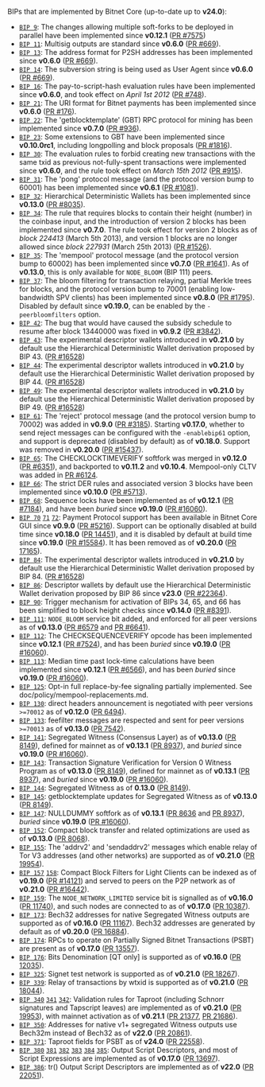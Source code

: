 BIPs that are implemented by Bitnet Core (up-to-date up to **v24.0**):

* [`BIP 9`](https://github.com/bitnet/bips/blob/master/bip-0009.mediawiki): The changes allowing multiple soft-forks to be deployed in parallel have been implemented since **v0.12.1**  ([PR #7575](https://github.com/bitnet/bitnet/pull/7575))
* [`BIP 11`](https://github.com/bitnet/bips/blob/master/bip-0011.mediawiki): Multisig outputs are standard since **v0.6.0** ([PR #669](https://github.com/bitnet/bitnet/pull/669)).
* [`BIP 13`](https://github.com/bitnet/bips/blob/master/bip-0013.mediawiki): The address format for P2SH addresses has been implemented since **v0.6.0** ([PR #669](https://github.com/bitnet/bitnet/pull/669)).
* [`BIP 14`](https://github.com/bitnet/bips/blob/master/bip-0014.mediawiki): The subversion string is being used as User Agent since **v0.6.0** ([PR #669](https://github.com/bitnet/bitnet/pull/669)).
* [`BIP 16`](https://github.com/bitnet/bips/blob/master/bip-0016.mediawiki): The pay-to-script-hash evaluation rules have been implemented since **v0.6.0**, and took effect on *April 1st 2012* ([PR #748](https://github.com/bitnet/bitnet/pull/748)).
* [`BIP 21`](https://github.com/bitnet/bips/blob/master/bip-0021.mediawiki): The URI format for Bitnet payments has been implemented since **v0.6.0** ([PR #176](https://github.com/bitnet/bitnet/pull/176)).
* [`BIP 22`](https://github.com/bitnet/bips/blob/master/bip-0022.mediawiki): The 'getblocktemplate' (GBT) RPC protocol for mining has been implemented since **v0.7.0** ([PR #936](https://github.com/bitnet/bitnet/pull/936)).
* [`BIP 23`](https://github.com/bitnet/bips/blob/master/bip-0023.mediawiki): Some extensions to GBT have been implemented since **v0.10.0rc1**, including longpolling and block proposals ([PR #1816](https://github.com/bitnet/bitnet/pull/1816)).
* [`BIP 30`](https://github.com/bitnet/bips/blob/master/bip-0030.mediawiki): The evaluation rules to forbid creating new transactions with the same txid as previous not-fully-spent transactions were implemented since **v0.6.0**, and the rule took effect on *March 15th 2012* ([PR #915](https://github.com/bitnet/bitnet/pull/915)).
* [`BIP 31`](https://github.com/bitnet/bips/blob/master/bip-0031.mediawiki): The 'pong' protocol message (and the protocol version bump to 60001) has been implemented since **v0.6.1** ([PR #1081](https://github.com/bitnet/bitnet/pull/1081)).
* [`BIP 32`](https://github.com/bitnet/bips/blob/master/bip-0032.mediawiki): Hierarchical Deterministic Wallets has been implemented since **v0.13.0** ([PR #8035](https://github.com/bitnet/bitnet/pull/8035)).
* [`BIP 34`](https://github.com/bitnet/bips/blob/master/bip-0034.mediawiki): The rule that requires blocks to contain their height (number) in the coinbase input, and the introduction of version 2 blocks has been implemented since **v0.7.0**. The rule took effect for version 2 blocks as of *block 224413* (March 5th 2013), and version 1 blocks are no longer allowed since *block 227931* (March 25th 2013) ([PR #1526](https://github.com/bitnet/bitnet/pull/1526)).
* [`BIP 35`](https://github.com/bitnet/bips/blob/master/bip-0035.mediawiki): The 'mempool' protocol message (and the protocol version bump to 60002) has been implemented since **v0.7.0** ([PR #1641](https://github.com/bitnet/bitnet/pull/1641)). As of **v0.13.0**, this is only available for `NODE_BLOOM` (BIP 111) peers.
* [`BIP 37`](https://github.com/bitnet/bips/blob/master/bip-0037.mediawiki): The bloom filtering for transaction relaying, partial Merkle trees for blocks, and the protocol version bump to 70001 (enabling low-bandwidth SPV clients) has been implemented since **v0.8.0** ([PR #1795](https://github.com/bitnet/bitnet/pull/1795)). Disabled by default since **v0.19.0**, can be enabled by the `-peerbloomfilters` option.
* [`BIP 42`](https://github.com/bitnet/bips/blob/master/bip-0042.mediawiki): The bug that would have caused the subsidy schedule to resume after block 13440000 was fixed in **v0.9.2** ([PR #3842](https://github.com/bitnet/bitnet/pull/3842)).
* [`BIP 43`](https://github.com/bitnet/bips/blob/master/bip-0043.mediawiki): The experimental descriptor wallets introduced in **v0.21.0** by default use the Hierarchical Deterministic Wallet derivation proposed by BIP 43. ([PR #16528](https://github.com/bitnet/bitnet/pull/16528))
* [`BIP 44`](https://github.com/bitnet/bips/blob/master/bip-0044.mediawiki): The experimental descriptor wallets introduced in **v0.21.0** by default use the Hierarchical Deterministic Wallet derivation proposed by BIP 44. ([PR #16528](https://github.com/bitnet/bitnet/pull/16528))
* [`BIP 49`](https://github.com/bitnet/bips/blob/master/bip-0049.mediawiki): The experimental descriptor wallets introduced in **v0.21.0** by default use the Hierarchical Deterministic Wallet derivation proposed by BIP 49. ([PR #16528](https://github.com/bitnet/bitnet/pull/16528))
* [`BIP 61`](https://github.com/bitnet/bips/blob/master/bip-0061.mediawiki): The 'reject' protocol message (and the protocol version bump to 70002) was added in **v0.9.0** ([PR #3185](https://github.com/bitnet/bitnet/pull/3185)). Starting **v0.17.0**, whether to send reject messages can be configured with the `-enablebip61` option, and support is deprecated (disabled by default) as of **v0.18.0**. Support was removed in **v0.20.0** ([PR #15437](https://github.com/bitnet/bitnet/pull/15437)).
* [`BIP 65`](https://github.com/bitnet/bips/blob/master/bip-0065.mediawiki): The CHECKLOCKTIMEVERIFY softfork was merged in **v0.12.0** ([PR #6351](https://github.com/bitnet/bitnet/pull/6351)), and backported to **v0.11.2** and **v0.10.4**. Mempool-only CLTV was added in [PR #6124](https://github.com/bitnet/bitnet/pull/6124).
* [`BIP 66`](https://github.com/bitnet/bips/blob/master/bip-0066.mediawiki): The strict DER rules and associated version 3 blocks have been implemented since **v0.10.0** ([PR #5713](https://github.com/bitnet/bitnet/pull/5713)).
* [`BIP 68`](https://github.com/bitnet/bips/blob/master/bip-0068.mediawiki): Sequence locks have been implemented as of **v0.12.1**  ([PR #7184](https://github.com/bitnet/bitnet/pull/7184)), and have been *buried* since **v0.19.0** ([PR #16060](https://github.com/bitnet/bitnet/pull/16060)).
* [`BIP 70`](https://github.com/bitnet/bips/blob/master/bip-0070.mediawiki) [`71`](https://github.com/bitnet/bips/blob/master/bip-0071.mediawiki) [`72`](https://github.com/bitnet/bips/blob/master/bip-0072.mediawiki):
  Payment Protocol support has been available in Bitnet Core GUI since **v0.9.0** ([PR #5216](https://github.com/bitnet/bitnet/pull/5216)).
  Support can be optionally disabled at build time since **v0.18.0** ([PR 14451](https://github.com/bitnet/bitnet/pull/14451)),
  and it is disabled by default at build time since **v0.19.0** ([PR #15584](https://github.com/bitnet/bitnet/pull/15584)).
  It has been removed as of **v0.20.0** ([PR 17165](https://github.com/bitnet/bitnet/pull/17165)).
* [`BIP 84`](https://github.com/bitnet/bips/blob/master/bip-0084.mediawiki): The experimental descriptor wallets introduced in **v0.21.0** by default use the Hierarchical Deterministic Wallet derivation proposed by BIP 84. ([PR #16528](https://github.com/bitnet/bitnet/pull/16528))
* [`BIP 86`](https://github.com/bitnet/bips/blob/master/bip-0086.mediawiki): Descriptor wallets by default use the Hierarchical Deterministic Wallet derivation proposed by BIP 86 since **v23.0** ([PR #22364](https://github.com/bitnet/bitnet/pull/22364)).
* [`BIP 90`](https://github.com/bitnet/bips/blob/master/bip-0090.mediawiki): Trigger mechanism for activation of BIPs 34, 65, and 66 has been simplified to block height checks since **v0.14.0** ([PR #8391](https://github.com/bitnet/bitnet/pull/8391)).
* [`BIP 111`](https://github.com/bitnet/bips/blob/master/bip-0111.mediawiki): `NODE_BLOOM` service bit added, and enforced for all peer versions as of **v0.13.0** ([PR #6579](https://github.com/bitnet/bitnet/pull/6579) and [PR #6641](https://github.com/bitnet/bitnet/pull/6641)).
* [`BIP 112`](https://github.com/bitnet/bips/blob/master/bip-0112.mediawiki): The CHECKSEQUENCEVERIFY opcode has been implemented since **v0.12.1** ([PR #7524](https://github.com/bitnet/bitnet/pull/7524)), and has been *buried* since **v0.19.0** ([PR #16060](https://github.com/bitnet/bitnet/pull/16060)).
* [`BIP 113`](https://github.com/bitnet/bips/blob/master/bip-0113.mediawiki): Median time past lock-time calculations have been implemented since **v0.12.1** ([PR #6566](https://github.com/bitnet/bitnet/pull/6566)), and has been *buried* since **v0.19.0** ([PR #16060](https://github.com/bitnet/bitnet/pull/16060)).
* [`BIP 125`](https://github.com/bitnet/bips/blob/master/bip-0125.mediawiki): Opt-in full replace-by-fee signaling partially implemented. See doc/policy/mempool-replacements.md.
* [`BIP 130`](https://github.com/bitnet/bips/blob/master/bip-0130.mediawiki): direct headers announcement is negotiated with peer versions `>=70012` as of **v0.12.0** ([PR 6494](https://github.com/bitnet/bitnet/pull/6494)).
* [`BIP 133`](https://github.com/bitnet/bips/blob/master/bip-0133.mediawiki): feefilter messages are respected and sent for peer versions `>=70013` as of **v0.13.0** ([PR 7542](https://github.com/bitnet/bitnet/pull/7542)).
* [`BIP 141`](https://github.com/bitnet/bips/blob/master/bip-0141.mediawiki): Segregated Witness (Consensus Layer) as of **v0.13.0** ([PR 8149](https://github.com/bitnet/bitnet/pull/8149)), defined for mainnet as of **v0.13.1** ([PR 8937](https://github.com/bitnet/bitnet/pull/8937)), and *buried* since **v0.19.0** ([PR #16060](https://github.com/bitnet/bitnet/pull/16060)).
* [`BIP 143`](https://github.com/bitnet/bips/blob/master/bip-0143.mediawiki): Transaction Signature Verification for Version 0 Witness Program as of **v0.13.0** ([PR 8149](https://github.com/bitnet/bitnet/pull/8149)), defined for mainnet as of **v0.13.1** ([PR 8937](https://github.com/bitnet/bitnet/pull/8937)), and *buried* since **v0.19.0** ([PR #16060](https://github.com/bitnet/bitnet/pull/16060)).
* [`BIP 144`](https://github.com/bitnet/bips/blob/master/bip-0144.mediawiki): Segregated Witness as of **0.13.0** ([PR 8149](https://github.com/bitnet/bitnet/pull/8149)).
* [`BIP 145`](https://github.com/bitnet/bips/blob/master/bip-0145.mediawiki): getblocktemplate updates for Segregated Witness as of **v0.13.0** ([PR 8149](https://github.com/bitnet/bitnet/pull/8149)).
* [`BIP 147`](https://github.com/bitnet/bips/blob/master/bip-0147.mediawiki): NULLDUMMY softfork as of **v0.13.1** ([PR 8636](https://github.com/bitnet/bitnet/pull/8636) and [PR 8937](https://github.com/bitnet/bitnet/pull/8937)), *buried* since **v0.19.0** ([PR #16060](https://github.com/bitnet/bitnet/pull/16060)).
* [`BIP 152`](https://github.com/bitnet/bips/blob/master/bip-0152.mediawiki): Compact block transfer and related optimizations are used as of **v0.13.0** ([PR 8068](https://github.com/bitnet/bitnet/pull/8068)).
* [`BIP 155`](https://github.com/bitnet/bips/blob/master/bip-0155.mediawiki): The 'addrv2' and 'sendaddrv2' messages which enable relay of Tor V3 addresses (and other networks) are supported as of **v0.21.0** ([PR 19954](https://github.com/bitnet/bitnet/pull/19954)).
* [`BIP 157`](https://github.com/bitnet/bips/blob/master/bip-0157.mediawiki)
  [`158`](https://github.com/bitnet/bips/blob/master/bip-0158.mediawiki): Compact Block Filters for Light Clients can be indexed as of **v0.19.0** ([PR #14121](https://github.com/bitnet/bitnet/pull/14121)) and served to peers on the P2P network as of **v0.21.0** ([PR #16442](https://github.com/bitnet/bitnet/pull/16442)).
* [`BIP 159`](https://github.com/bitnet/bips/blob/master/bip-0159.mediawiki): The `NODE_NETWORK_LIMITED` service bit is signalled as of **v0.16.0** ([PR 11740](https://github.com/bitnet/bitnet/pull/11740)), and such nodes are connected to as of **v0.17.0** ([PR 10387](https://github.com/bitnet/bitnet/pull/10387)).
* [`BIP 173`](https://github.com/bitnet/bips/blob/master/bip-0173.mediawiki): Bech32 addresses for native Segregated Witness outputs are supported as of **v0.16.0** ([PR 11167](https://github.com/bitnet/bitnet/pull/11167)). Bech32 addresses are generated by default as of **v0.20.0** ([PR 16884](https://github.com/bitnet/bitnet/pull/16884)).
* [`BIP 174`](https://github.com/bitnet/bips/blob/master/bip-0174.mediawiki): RPCs to operate on Partially Signed Bitnet Transactions (PSBT) are present as of **v0.17.0** ([PR 13557](https://github.com/bitnet/bitnet/pull/13557)).
* [`BIP 176`](https://github.com/bitnet/bips/blob/master/bip-0176.mediawiki): Bits Denomination [QT only] is supported as of **v0.16.0** ([PR 12035](https://github.com/bitnet/bitnet/pull/12035)).
* [`BIP 325`](https://github.com/bitnet/bips/blob/master/bip-0325.mediawiki): Signet test network is supported as of **v0.21.0** ([PR 18267](https://github.com/bitnet/bitnet/pull/18267)).
* [`BIP 339`](https://github.com/bitnet/bips/blob/master/bip-0339.mediawiki): Relay of transactions by wtxid is supported as of **v0.21.0** ([PR 18044](https://github.com/bitnet/bitnet/pull/18044)).
* [`BIP 340`](https://github.com/bitnet/bips/blob/master/bip-0340.mediawiki)
  [`341`](https://github.com/bitnet/bips/blob/master/bip-0341.mediawiki)
  [`342`](https://github.com/bitnet/bips/blob/master/bip-0342.mediawiki):
  Validation rules for Taproot (including Schnorr signatures and Tapscript
  leaves) are implemented as of **v0.21.0** ([PR 19953](https://github.com/bitnet/bitnet/pull/19953)),
  with mainnet activation as of **v0.21.1** ([PR 21377](https://github.com/bitnet/bitnet/pull/21377),
  [PR 21686](https://github.com/bitnet/bitnet/pull/21686)).
* [`BIP 350`](https://github.com/bitnet/bips/blob/master/bip-0350.mediawiki): Addresses for native v1+ segregated Witness outputs use Bech32m instead of Bech32 as of **v22.0** ([PR 20861](https://github.com/bitnet/bitnet/pull/20861)).
* [`BIP 371`](https://github.com/bitnet/bips/blob/master/bip-0371.mediawiki): Taproot fields for PSBT as of **v24.0** ([PR 22558](https://github.com/bitnet/bitnet/pull/22558)).
* [`BIP 380`](https://github.com/bitnet/bips/blob/master/bip-0380.mediawiki)
  [`381`](https://github.com/bitnet/bips/blob/master/bip-0381.mediawiki)
  [`382`](https://github.com/bitnet/bips/blob/master/bip-0382.mediawiki)
  [`383`](https://github.com/bitnet/bips/blob/master/bip-0383.mediawiki)
  [`384`](https://github.com/bitnet/bips/blob/master/bip-0384.mediawiki)
  [`385`](https://github.com/bitnet/bips/blob/master/bip-0385.mediawiki):
  Output Script Descriptors, and most of Script Expressions are implemented as of **v0.17.0** ([PR 13697](https://github.com/bitnet/bitnet/pull/13697)).
* [`BIP 386`](https://github.com/bitnet/bips/blob/master/bip-0386.mediawiki): tr() Output Script Descriptors are implemented as of **v22.0** ([PR 22051](https://github.com/bitnet/bitnet/pull/22051)).
